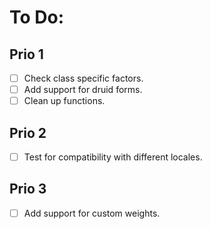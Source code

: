 # To Do:

## Prio 1

 - [ ] Check class specific factors.
 - [ ] Add support for druid forms.
 - [ ] Clean up functions.

## Prio 2
 - [ ] Test for compatibility with different locales.

## Prio 3
 - [ ] Add support for custom weights.